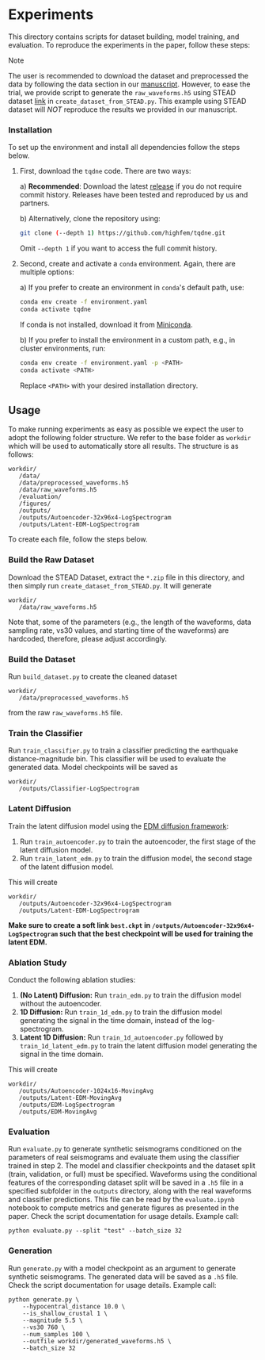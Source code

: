 # Experiments

This directory contains scripts for dataset building, model training, and evaluation. To reproduce the experiments in the paper, follow these steps:

> [!NOTE]
> The user is recommended to download the dataset and preprocessed the data by following the data section in our [manuscript](https://arxiv.org/abs/2410.19343). However, to ease the trial, we provide script to generate the `raw_waveforms.h5` using STEAD dataset [link](https://github.com/smousavi05/STEAD) in `create_dataset_from_STEAD.py`. This example using STEAD dataset will *NOT* reproduce the results we provided in our manuscript.

### Installation

To set up the environment and install all dependencies follow the steps below.

1. First, download the `tqdne` code. There are two ways:

   a) **Recommended**: Download the latest [release](https://github.com/highfem/tqdne/tags) if you do not require commit history. Releases have been tested and reproduced by us and partners.

   b) Alternatively, clone the repository using:

      ```bash
      git clone (--depth 1) https://github.com/highfem/tqdne.git
      ```

      Omit `--depth 1` if you want to access the full commit history.

2. Second, create and activate a `conda` environment. Again, there are multiple options:

   a) If you prefer to create an environment in `conda`'s default path, use:

      ```bash
      conda env create -f environment.yaml
      conda activate tqdne
      ```

   If conda is not installed, download it from [Miniconda](https://docs.conda.io/en/latest/miniconda.html).

   b) If you prefer to install the environment in a custom path, e.g., in cluster environments, run:

      ```bash
      conda env create -f environment.yaml -p <PATH>
      conda activate <PATH>
      ```

      Replace `<PATH>` with your desired installation directory.


## Usage

To make running experiments as easy as possible we expect the user to adopt the following folder structure. We refer to the base folder as `workdir` which will be used to automatically store all results. The structure is as follows:

```shell
workdir/
   /data/
   /data/preprocessed_waveforms.h5
   /data/raw_waveforms.h5
   /evaluation/
   /figures/
   /outputs/
   /outputs/Autoencoder-32x96x4-LogSpectrogram
   /outputs/Latent-EDM-LogSpectrogram
```

To create each file, follow the steps below.

### Build the Raw Dataset

Download the STEAD Dataset, extract the `*.zip` file in this directory, and then simply run `create_dataset_from_STEAD.py`. It will generate

```shell
workdir/
   /data/raw_waveforms.h5
```

Note that, some of the parameters (e.g., the length of the waveforms, data sampling rate, vs30 values, and starting time of the waveforms) are hardcoded, therefore, please adjust accordingly.

### Build the Dataset

Run `build_dataset.py` to create the cleaned dataset

```shell
workdir/
   /data/preprocessed_waveforms.h5
```

from the raw `raw_waveforms.h5` file.

### Train the Classifier

Run `train_classifier.py` to train a classifier predicting the earthquake distance-magnitude bin. This classifier will be used to evaluate the generated data. Model checkpoints will be saved as

```shell
workdir/
   /outputs/Classifier-LogSpectrogram
```

### Latent Diffusion

Train the latent diffusion model using the [EDM diffusion framework](https://arxiv.org/abs/2206.00364):

1. Run `train_autoencoder.py` to train the autoencoder, the first stage of the latent diffusion model.
2. Run `train_latent_edm.py` to train the diffusion model, the second stage of the latent diffusion model.

This will create

```shell
workdir/
   /outputs/Autoencoder-32x96x4-LogSpectrogram
   /outputs/Latent-EDM-LogSpectrogram
```

**Make sure to create a soft link `best.ckpt` in `/outputs/Autoencoder-32x96x4-LogSpectrogram` such that the best checkpoint will be used for training the latent EDM.**

### Ablation Study

Conduct the following ablation studies:
1. **(No Latent) Diffusion:** Run `train_edm.py` to train the diffusion model without the autoencoder.
2. **1D Diffusion:** Run `train_1d_edm.py` to train the diffusion model generating the signal in the time domain, instead of the log-spectrogram.
2. **Latent 1D Diffusion:** Run `train_1d_autoencoder.py` followed by `train_1d_latent_edm.py` to train the latent diffusion model generating the signal in the time domain.

This will create

```shell
workdir/
   /outputs/Autoencoder-1024x16-MovingAvg
   /outputs/Latent-EDM-MovingAvg
   /outputs/EDM-LogSpectrogram
   /outputs/EDM-MovingAvg
```

### Evaluation

Run `evaluate.py` to generate synthetic seismograms conditioned on the parameters of real seismograms and evaluate them using the classifier trained in step 2. The model and classifier checkpoints and the dataset split (train, validation, or full) must be specified. Waveforms using the conditional features of the corresponding dataset split will be saved in a `.h5` file in a specified subfolder in the `outputs` directory, along with the real waveforms and classifier predictions. This file can be read by the `evaluate.ipynb` notebook to compute metrics and generate figures as presented in the paper. Check the script documentation for usage details. Example call:

```shell
python evaluate.py --split "test" --batch_size 32
```

### Generation

Run `generate.py` with a model checkpoint as an argument to generate synthetic seismograms. The generated data will be saved as a `.h5` file. Check the script documentation for usage details. Example call:

```shell
python generate.py \
    --hypocentral_distance 10.0 \
    --is_shallow_crustal 1 \
    --magnitude 5.5 \
    --vs30 760 \
    --num_samples 100 \
    --outfile workdir/generated_waveforms.h5 \
    --batch_size 32
```
